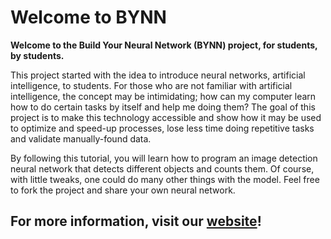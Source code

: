 # Welcome to BYNN
**Welcome to the Build Your Neural Network (BYNN) project, for students, by students.**

This project started with the idea to introduce neural networks, artificial intelligence, to students. For those who are
not familiar with artificial intelligence, the concept may be intimidating; how can my computer learn how to do certain
tasks by itself and help me doing them? The goal of this project is to make this technology accessible and show how it
may be used to optimize and speed-up processes, lose less time doing repetitive tasks and validate manually-found data.

By following this tutorial, you will learn how to program an image detection neural network that detects different
objects and counts them. Of course, with little tweaks, one could do many other things with the model. Feel free to fork
the project and share your own neural network.

## For more information, visit our [website](https://etiennecollin.github.io/build-your-nn/)!